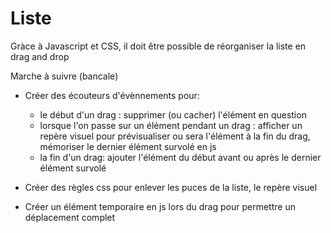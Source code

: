 # Liste

Gràce à Javascript et CSS, il doit être possible de réorganiser la liste en drag and drop

Marche à suivre (bancale)

- Créer des écouteurs d'évènnements pour:
  - le début d'un drag : supprimer (ou cacher) l'élément en question
  - lorsque l'on passe sur un élément pendant un drag : afficher un repère visuel pour prévisualiser ou sera l'élément à la fin du drag, mémoriser le dernier élément survolé en js
  - la fin d'un drag: ajouter l'élément du début avant ou après le dernier élément survolé

- Créer des règles css pour enlever les puces de la liste, le repère visuel

- Créer un élément temporaire en js lors du drag pour permettre un déplacement complet

